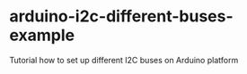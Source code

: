 # arduino-i2c-different-buses-example
Tutorial how to set up different I2C buses on Arduino platform

